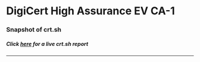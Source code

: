 # DigiCert High Assurance EV CA-1
### Snapshot of crt.sh
##### Click [here](https://crt.sh/?q=F53629CD0D84604110A36367997C7C39B3AADBB3E4766BF35906BDB82DF9E661) for a live crt.sh report

---
